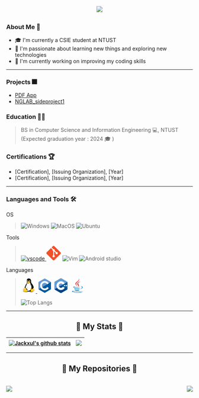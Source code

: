 <h1 align="center">
  <a href="https://git.io/typing-svg">
    <img src="https://readme-typing-svg.herokuapp.com/?lines=Hello,+There!+👋;This+is+Jack+Xul....;Nice+to+meet+you!&center=true&size=30">
  </a>
</h1>

### About Me 🐺
- 🎓 I'm currently a CSIE student at NTUST
- 🌱 I'm passionate about learning new things and exploring new technologies
- 🔭 I'm currently working on improving my coding skills
---

### Projects 🎆
- [PDF App](https://github.com/Jackxul/Android_studio)
- [NGLAB_sideproject1](https://github.com/Jackxul/NGLAB_Ticket_System)



### Education 🧑‍🎓
> BS in Computer Science and Information Engineering 💻, NTUST (Expected graduation year : 2024 🎓 )

### Certifications 🏆
- [Certification], [Issuing Organization], [Year]
- [Certification], [Issuing Organization], [Year]
---
###  Languages and Tools 🛠️

OS
> <img src="https://user-images.githubusercontent.com/25181517/186884150-05e9ff6d-340e-4802-9533-2c3f02363ee3.png" alt="Windows" width="40" height="40" />  <img src="https://user-images.githubusercontent.com/25181517/186884152-ae609cca-8cf1-4175-8d60-1ce1fa078ca2.png" alt="MacOS" width="40" height="40" />  <img src="https://user-images.githubusercontent.com/25181517/186884153-99edc188-e4aa-4c84-91b0-e2df260ebc33.png" alt="Ubuntu" width="40" height="40" />

Tools
> <a href="https://code.visualstudio.com/" target="_blank"> <img src="https://cdn.jsdelivr.net/gh/devicons/devicon/icons/vscode/vscode-original.svg" alt="vscode" width="40" height="40"/> </a> <img src="https://raw.githubusercontent.com/devicons/devicon/master/icons/git/git-original.svg" alt="Git" width="40" height="40"/> <img src="https://user-images.githubusercontent.com/25181517/192108889-232b3431-a585-4b36-a62d-9078bd3641d9.png" alt="Vim" width="40" height="40"/> <img src="https://user-images.githubusercontent.com/25181517/192108895-20dc3343-43e3-4a54-a90e-13a4abbc57b9.png" alt="Android studio" width="40" height="40" />

Languages
> <a href="https://www.linux.org/" target="_blank" rel="noreferrer"> <img src="https://raw.githubusercontent.com/devicons/devicon/master/icons/linux/linux-original.svg" alt="linux" width="40" height="40"/> </a>  <img src="https://raw.githubusercontent.com/devicons/devicon/master/icons/c/c-original.svg" alt="C" width="40" height="40"/> <img src="https://raw.githubusercontent.com/devicons/devicon/master/icons/cplusplus/cplusplus-original.svg" alt="C++" width="40" height="40"/> <img src="https://raw.githubusercontent.com/devicons/devicon/master/icons/java/java-original.svg" alt="Java" width="40" height="40"/>
> 
>![Top Langs](https://github-readme-stats.vercel.app/api/top-langs/?username=Jackxul&hide=SCSS,CSS,EJS,HTML&langs_count=5&&theme=blueberry&card_width=400px) 
---

<h2 align="center">🦊 My Stats 🦊</h2>

| <a href="https://github.com/Jackxul?tab=repositories"><img align="center" src="https://github-readme-stats.vercel.app/api?username=Jackxul&show_icons=true&include_all_commits=true&theme=nightowl&hide_border=true" alt="Jackxul's github stats" /></a> | <img align="center" src="https://github-readme-stats.vercel.app/api/top-langs/?username=Jackxul&&hide=SCSS,CSS,EJS,HTML&langs_count=5&layout=compact&theme=blueberry&hide_border=true" /></a> |
| ------------- | ------------- |

<!--START_SECTION:waka-->
<!--END_SECTION:waka-->

---
<h2 align="center">📂 My Repositories 📂</h2>
<br>
<div width="100%" align="center">
  <a align="left" href="https://github.com/Jackxul/NGLAB_Ticket_System" title="NGLAB_Ticket_System"><img align="left" height="115" src="https://github-readme-stats.vercel.app/api/pin/?username=Jackxul&repo=NGLAB_Ticket_System&theme=react&border_color=61dafb&border_radius=10"></a><a align="right" href="https://github.com/Jackxul/Makefile" title="Makefile"><img align="right" height="115" src="https://github-readme-stats.vercel.app/api/pin/?username=Jackxul&repo=Makefile&theme=react&border_color=61dafb&border_radius=10"></a>
</div>
<br/><br/><br/><br/><br/><br/>


<!--
**Jackxul/Jackxul** is a ✨ _special_ ✨ repository because its `README.md` (this file) appears on your GitHub profile.

Here are some ideas to get you started:

- 🔭 I’m currently working on ...
- 🌱 I’m currently learning ...
- 👯 I’m looking to collaborate on ...
- 🤔 I’m looking for help with ...
- 💬 Ask me about ...
- 📫 How to reach me: ...
- 😄 Pronouns: ...
- ⚡ Fun fact: ...
-->
